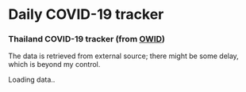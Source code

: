 # Daily COVID-19 tracker
<h3>Thailand COVID-19 tracker (from <a href="https://raw.githubusercontent.com/owid/covid-19-data/master/public/data/latest/owid-covid-latest.json">OWID</a>)</h3>

<p>The data is retrieved from external source; there might be some delay, which is beyond my control.</p>

<div id="date"></div>
<div id="serious"></div>
<div id="therest"></div>
<div id="vaccine"></div>
<div id="defindi">Loading data..</div>

<script src="script.js"></script>
